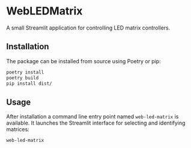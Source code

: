 # WebLEDMatrix

A small Streamlit application for controlling LED matrix controllers.

## Installation

The package can be installed from source using Poetry or pip:

```bash
poetry install
poetry build
pip install dist/
```

## Usage

After installation a command line entry point named `web-led-matrix` is available.
It launches the Streamlit interface for selecting and identifying matrices:

```bash
web-led-matrix
```
